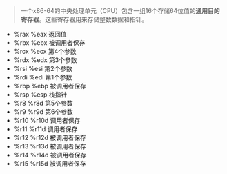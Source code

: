 > 一个x86-64的中央处理单元（CPU）包含一组16个存储64位值的**通用目的寄存器**。这些寄存器用来存储整数数据和指针。

+ %rax    %eax    返回值
+ %rbx    %ebx    被调用者保存
+ %rcx    %ecx    第4个参数
+ %rdx    %edx    第3个参数
+ %rsi    %esi    第2个参数
+ %rdi    %edi    第1个参数
+ %rbp    %ebp    被调用者保存
+ %rsp    %esp    栈指针
+ %r8     %r8d    第5个参数
+ %r9     %r9d    第6个参数
+ %r10    %r10d   调用者保存
+ %r11    %r11d   调用者保存
+ %r12    %r12d   被调用者保存
+ %r13    %r13d   被调用者保存
+ %r14    %r14d   被调用者保存
+ %r15    %r15d   被调用者保存
